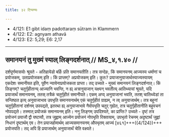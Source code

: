 ```yaml
---
title: ३२ टिप्पण्यः

---
```

- 4/121: E1 gibt idaṃ padottaraṃ sūtram in Klammern
- 4/122: E2: agnyam athavā
- 4/123: E2: 5,29; E6: 2,17

____________________________________________


## समानयनं तु मुख्यं स्याल् लिङ्गदर्शनात् // MS_४,१.४० //

दर्शपूर्णमासयोः श्रूयते - अतिहायेडो बर्हिः प्रति समानयतीति। तत्र सन्देहः, किं समानयनम् आज्यस्य धर्माणां च प्रयोजकम्, उताप्रयोजकम् इति। किं प्राप्तम्? अप्रयोजकम् इति। कुतः? प्रयाजानुयाजार्थस्याज्यस्यायम् एकदेशः समानीयत इति, पूर्वेण न्यायेनाप्रयोजकता प्राप्ता। तद् उच्यते - मुख्यं समानयनं लिङ्गदर्शनात्। किं लिङ्गम्? चतुर्गृहीतान्य् आज्यानि भवन्ति, न ह्य् अत्रानुयाजान् यक्ष्यन् भवतीत्य् आतिथ्यायां श्रूयते, यदि प्रयाजार्थं समानयनम्, ततस् तत्रैकं चतुर्गृहीतं समानीयते। एकम् अप्य् अनुयाजानां भवति, ततश् चातिथ्येडां ता सन्तिष्ठत इत्य् अनुयाजाभाव उपभृति समानयनार्थम् एकं चतुर्गृहीतं ग्राह्यम्, न त्व् अनुयाजार्थम्। तत्र बहूनां चतुर्गृहीतानां दर्शनम् उपपद्यते, इतरथा ह्य् अनुयाजाभावे नैवोपभृति चतुर् गृह्येत, तत्र चतुर्गृहीतानीति बहुवचनं नोपपद्यते। तस्मात् प्रयोजकं समानयनम् इति।
ननु लिङ्गम् उपदिश्यते, का प्राप्तिः? उच्यते - दृष्टं तत्र प्रयोजनं प्रयाजौ द्वौ यष्टव्यौ, तत्र जुह्वाम् आज्येन प्रयोजनं नोपभृति रिक्तायाम्, उपभृतो रेचनम् अदृष्टार्थं जुह्वां निधानं दृष्टार्थम् एव। तेन प्रयाजहोमार्थम् आज्यसमानयनम् औपभृतम् आज्यं [४६१]+++({4/124})+++ प्रयोजयति। तद् अपि हि प्रयाजार्थम् अनुयाजार्थं चेति वक्ष्यते।